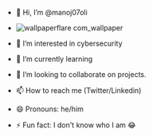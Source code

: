 - 👋 Hi, I’m @manoj07oli
- ![wallpaperflare com_wallpaper](https://github.com/user-attachments/assets/90583368-284d-4f6d-a239-3400b8d89bfb)

- 👀 I’m interested in cybersecurity 
- 🌱 I’m currently learning 
- 💞️ I’m looking to collaborate on projects.
- 📫 How to reach me (Twitter/Linkedin)
- 😄 Pronouns: he/him
- ⚡ Fun fact: I don't know who I am 😂

<!---
manoj07oli/manoj07oli is a ✨ special ✨ repository because its `README.md` (this file) appears on your GitHub profile.
You can click the Preview link to take a look at your changes.
--->
